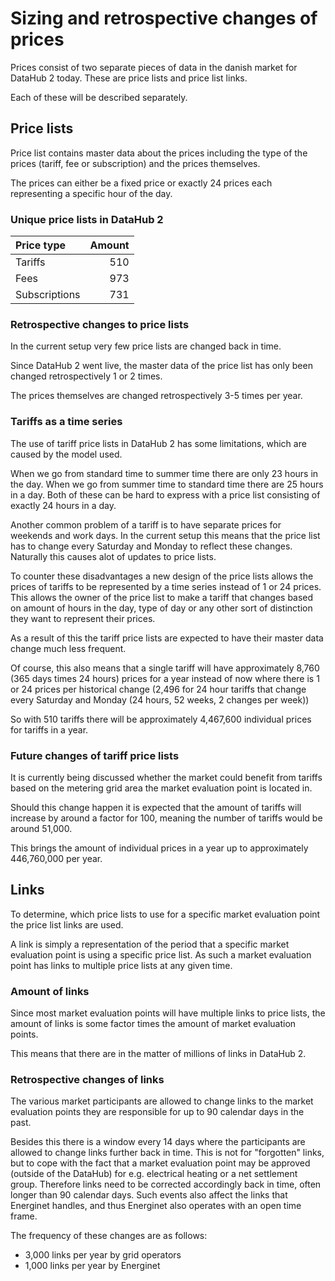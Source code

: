 # Sizing and retrospective changes of prices

Prices consist of two separate pieces of data in the danish market for DataHub 2 today. These are price lists and price list links.

Each of these will be described separately.

## Price lists

Price list contains master data about the prices including the type of the prices (tariff, fee or subscription) and the prices themselves.

The prices can either be a fixed price or exactly 24 prices each representing a specific hour of the day.

### Unique price lists in DataHub 2

| Price type | Amount |
|:-----------|-------:|
|Tariffs|510|
|Fees|973|
|Subscriptions|731|

### Retrospective changes to price lists

In the current setup very few price lists are changed back in time.

Since DataHub 2 went live, the master data of the price list has only been changed retrospectively 1 or 2 times.

The prices themselves are changed retrospectively 3-5 times per year.

### Tariffs as a time series

The use of tariff price lists in DataHub 2 has some limitations, which are caused by the model used.

When we go from standard time to summer time there are only 23 hours in the day. When we go from summer time to standard time there are 25 hours in a day. Both of these can be hard to express with a price list consisting of exactly 24 hours in a day.

Another common problem of a tariff is to have separate prices for weekends and work days. In the current setup this means that the price list has to change every Saturday and Monday to reflect these changes. Naturally this causes alot of updates to price lists.

To counter these disadvantages a new design of the price lists allows the prices of tariffs to be represented by a time series instead of 1 or 24 prices. This allows the owner of the price list to make a tariff that changes based on amount of hours in the day, type of day or any other sort of distinction they want to represent their prices.

As a result of this the tariff price lists are expected to have their master data change much less frequent.

Of course, this also means that a single tariff will have approximately 8,760 (365 days times 24 hours) prices for a year instead of now where there is 1 or 24 prices per historical change (2,496 for 24 hour tariffs that change every Saturday and Monday (24 hours, 52 weeks, 2 changes per week))

So with 510 tariffs there will be approximately 4,467,600 individual prices for tariffs in a year.

### Future changes of tariff price lists

It is currently being discussed whether the market could benefit from tariffs based on the metering grid area the market evaluation point is located in.

Should this change happen it is expected that the amount of tariffs will increase by around a factor for 100, meaning the number of tariffs would be around 51,000.

This brings the amount of individual prices in a year up to approximately 446,760,000 per year.

## Links

To determine, which price lists to use for a specific market evaluation point the price list links are used.

A link is simply a representation of the period that a specific market evaluation point is using a specific price list. As such a market evaluation point has links to multiple price lists at any given time.

### Amount of links

Since most market evaluation points will have multiple links to price lists, the amount of links is some factor times the amount of market evaluation points.

This means that there are in the matter of millions of links in DataHub 2.

### Retrospective changes of links

The various market participants are allowed to change links to the market evaluation points they are responsible for up to 90 calendar days in the past.

Besides this there is a window every 14 days where the participants are allowed to change links further back in time. This is not for "forgotten" links, but to cope with the fact that a market evaluation point may be approved (outside of the DataHub) for e.g. electrical heating or a net settlement group. Therefore links need to be corrected accordingly back in time, often longer than 90 calendar days. Such events also affect the links that Energinet handles, and thus Energinet also operates with an open time frame.  

The frequency of these changes are as follows:

* 3,000 links per year by grid operators
* 1,000 links per year by Energinet

